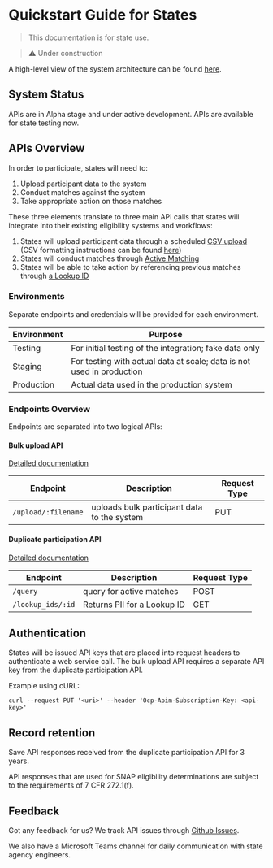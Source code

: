 # Quickstart Guide for States

> This documentation is for state use.

> ⚠️  Under construction

A high-level view of the system architecture can be found [here](../README.md).

## System Status

APIs are in Alpha stage and under active development. APIs are available for state testing now.

## APIs Overview

In order to participate, states will need to:

1. Upload participant data to the system
1. Conduct matches against the system
1. Take appropriate action on those matches

These three elements translate to three main API calls that states will integrate into their existing eligibility systems and workflows:

1. States will upload participant data through a scheduled [CSV upload](./openapi/generated/bulk-api/openapi.md#bulk-api-upload) (CSV formatting instructions can be found [here](https://github.com/18F/piipan/blob/main/etl/docs/bulk-import.md))
2. States will conduct matches through [Active Matching](./openapi/generated/duplicate-participation-api/openapi.md#duplicate-participation-api-match)
3. States will be able to take action by referencing previous matches through [a Lookup ID](./openapi/generated/duplicate-participation-api/openapi.md#duplicate-participation-api-lookup)

### Environments

Separate endpoints and credentials will be provided for each environment.

| Environment | Purpose |
|---|---|
| Testing | For initial testing of the integration; fake data only |
| Staging | For testing with actual data at scale; data is not used in production |
| Production | Actual data used in the production system |

### Endpoints Overview

Endpoints are separated into two logical APIs:

#### Bulk upload API

[Detailed documentation](./openapi/generated/bulk-api/openapi.md)

| Endpoint | Description | Request Type |
|---|---|---|
| `/upload/:filename` | uploads bulk participant data to the system | PUT |

#### Duplicate participation API

[Detailed documentation](./openapi/generated/duplicate-participation-api/openapi.md)

| Endpoint | Description | Request Type |
|---|---|---|
| `/query` | query for active matches | POST |
| `/lookup_ids/:id` | Returns PII for a Lookup ID | GET |

## Authentication

States will be issued API keys that are placed into request headers to authenticate a web service call. The bulk upload API requires a separate API key from the duplicate participation API.

Example using cURL:

```
curl --request PUT '<uri>' --header 'Ocp-Apim-Subscription-Key: <api-key>'
```

## Record retention

Save API responses received from the duplicate participation API for 3 years.

API responses that are used for SNAP eligibility determinations are subject to the requirements of 7 CFR 272.1(f).

## Feedback

Got any feedback for us? We track API issues through [Github Issues](https://github.com/18F/piipan/issues).

We also have a Microsoft Teams channel for daily communication with state agency engineers.
